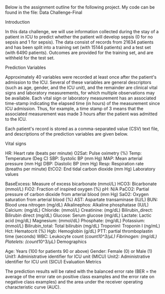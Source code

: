 Below is the assignment outline for the following project. My code can be found in the file: Data Challenge-Final




Introduction

In this data challenge, we will use information collected during the stay of a patient in ICU to predict whether the patient will develop sepsis (0 for no sepsis and 1 for sepsis).  The data consist of records from 21634 patients and has been split into a training set (with 15144 patients) and a test set (with 6490 patients).  Outcomes are provided for the training set, and are withheld for the test set.

Prediction Variables

Approximately 40 variables were recorded at least once after the patient's admission to the ICU.  Several of these variables are general descriptors (such as age, gender, and the ICU unit), and the remainder are clinical vital signs and laboratory measurements, for which multiple observations may be available.  Each vital sign or laboratory measurement has an associated time-stamp indicating the elapsed time (in hours) of the measurement since ICU admission.  Thus, for example, a time stamp of 3 means that the associated measurement was made 3 hours after the patient was admitted to the ICU.

Each patient's record is stored as a comma-separated value (CSV) text file, and descriptions of the prediction variables are given below.

Vital signs

HR: Heart rate (beats per minute)
O2Sat: Pulse oximetry (%)
Temp: Temperature (Deg C)
SBP: Systolic BP (mm Hg)
MAP: Mean arterial pressure (mm Hg)
DBP: Diastolic BP (mm Hg)
Resp: Respiration rate (breaths per minute)
EtCO2: End tidal carbon dioxide (mm Hg)
Laboratory values

BaseExcess: Measure of excess bicarbonate (mmol/L)
HCO3: Bicarbonate (mmol/L)
FiO2: Fraction of inspired oxygen (%)
pH: N/A
PaCO2: Partial pressure of carbon dioxide from arterial blood (mm Hg)
SaO2: Oxygen saturation from arterial blood (%)
AST: Aspartate transaminase (IU/L)
BUN: Blood urea nitrogen (mg/dL)
Alkalinephos: Alkaline phosphatase (IU/L)
Calcium: (mg/dL)
Chloride: (mmol/L)
Creatinine: (mg/dL)
Bilirubin_direct: Bilirubin direct (mg/dL)
Glucose: Serum glucose (mg/dL)
Lactate: Lactic acid (mg/dL)
Magnesium: (mmol/dL)
Phosphate: (mg/dL)
Potassium: (mmol/L)
Bilirubin_total: Total bilirubin (mg/dL)
TroponinI: Troponin I (ng/mL)
Hct: Hematocrit (%)
Hgb: Hemoglobin (g/dL)
PTT: partial thromboplastin time (seconds)
WBC: Leukocyte count (count*10^3/µL)
Fibrinogen: (mg/dL)
Platelets: (count*10^3/µL)
Demographics

Age: Years (100 for patients 90 or above)
Gender: Female (0) or Male (1)
Unit1: Administrative identifier for ICU unit (MICU)
Unit2: Administrative identifier for ICU unit (SICU)
Evaluation Metrics

The prediction results will be rated with the balanced error rate (BER = the average of the error rate on positive class examples and the error rate on negative class examples) and the area under the receiver operating characteristic curve (AUC).

